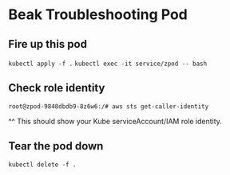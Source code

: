 # Beak Troubleshooting Pod

## Fire up this pod
`kubectl apply -f .`
`kubectl exec -it service/zpod -- bash`

## Check role identity
```shell
root@zpod-9848dbdb9-8z6w6:/# aws sts get-caller-identity
```

^^ This should show your Kube serviceAccount/IAM role identity.

## Tear the pod down
```shell
kubectl delete -f .
```
